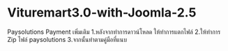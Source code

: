 # Vituremart3.0-with-Joomla-2.5
Paysolutions Payment
เพิ่มเติม 
1.หลังจากทำการดาวน์โหลด ให้ทำการแตกไฟล์ 
2.ให้ทำการ Zip ไฟล์ paysolutions 
3.จากนั้นทำตามคู่มือที่แนบ
